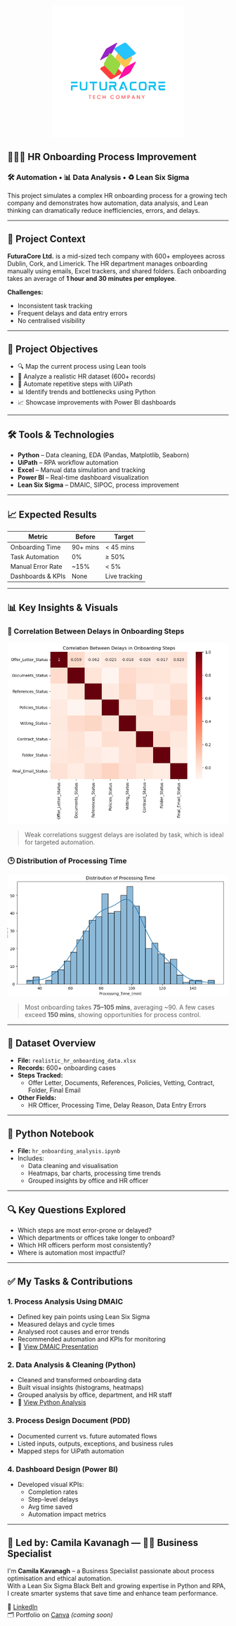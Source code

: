 <p align="center">
  <img src="futuracore_logo.png" alt="FuturaCore Logo" width="300"/>
</p>

## 👩🏾‍💼 HR Onboarding Process Improvement  
 
### 🛠 Automation • 📊 Data Analysis • ♻️ Lean Six Sigma

This project simulates a complex HR onboarding process for a growing tech company and demonstrates how automation, data analysis, and Lean thinking can dramatically reduce inefficiencies, errors, and delays.

---

## 🏢 Project Context

**FuturaCore Ltd.** is a mid-sized tech company with 600+ employees across Dublin, Cork, and Limerick. The HR department manages onboarding manually using emails, Excel trackers, and shared folders. Each onboarding takes an average of **1 hour and 30 minutes per employee**.

**Challenges:**
- Inconsistent task tracking  
- Frequent delays and data entry errors  
- No centralised visibility

---

## 🎯 Project Objectives

- 🔍 Map the current process using Lean tools  
- 🧠 Analyze a realistic HR dataset (600+ records)  
- 🤖 Automate repetitive steps with UiPath  
- 📊 Identify trends and bottlenecks using Python  
- 📈 Showcase improvements with Power BI dashboards

---

## 🛠 Tools & Technologies

- **Python** – Data cleaning, EDA (Pandas, Matplotlib, Seaborn)  
- **UiPath** – RPA workflow automation  
- **Excel** – Manual data simulation and tracking  
- **Power BI** – Real-time dashboard visualization  
- **Lean Six Sigma** – DMAIC, SIPOC, process improvement

---

## 📈 Expected Results

| Metric               | Before       | Target       |
|----------------------|--------------|--------------|
| Onboarding Time      | 90+ mins     | < 45 mins    |
| Task Automation      | 0%           | ≥ 50%        |
| Manual Error Rate    | ~15%         | < 5%         |
| Dashboards & KPIs    | None         | Live tracking |

---

## 📊 Key Insights & Visuals

### 🔗 Correlation Between Delays in Onboarding Steps  
![Correlation Heatmap](./Correlation%20Between%20Delays%20in%20Onboarding%20Steps.png)  
> Weak correlations suggest delays are isolated by task, which is ideal for targeted automation.

### 🕒 Distribution of Processing Time  
![Processing Time Histogram](./Distribution%20of%20Processing%20Time.png)  
> Most onboarding takes **75–105 mins**, averaging ~90. A few cases exceed **150 mins**, showing opportunities for process control.

---

## 📂 Dataset Overview

- **File:** `realistic_hr_onboarding_data.xlsx`  
- **Records:** 600+ onboarding cases  
- **Steps Tracked:**
  - Offer Letter, Documents, References, Policies, Vetting, Contract, Folder, Final Email  
- **Other Fields:**
  - HR Officer, Processing Time, Delay Reason, Data Entry Errors

---

## 📓 Python Notebook

- **File:** `hr_onboarding_analysis.ipynb`  
- Includes:
  - Data cleaning and visualisation  
  - Heatmaps, bar charts, processing time trends  
  - Grouped insights by office and HR officer  

---

## 🔍 Key Questions Explored

- Which steps are most error-prone or delayed?  
- Which departments or offices take longer to onboard?  
- Which HR officers perform most consistently?  
- Where is automation most impactful?

---

## ✅ My Tasks & Contributions

### 1. Process Analysis Using DMAIC  
- Defined key pain points using Lean Six Sigma  
- Measured delays and cycle times  
- Analysed root causes and error trends  
- Recommended automation and KPIs for monitoring  
- 📄 [View DMAIC Presentation](https://github.com/YOURUSERNAME/YOURREPO/blob/main/HR%20Onboarding%20Process%20Improvement%20%20%20Presentation%20DMAIC.odp)

### 2. Data Analysis & Cleaning (Python)  
- Cleaned and transformed onboarding data  
- Built visual insights (histograms, heatmaps)  
- Grouped analysis by office, department, and HR staff  
- 📄 [View Python Analysis](https://github.com/YOURUSERNAME/YOURREPO/blob/main/Python%20Jupyter.html)

### 3. Process Design Document (PDD)  
- Documented current vs. future automated flows  
- Listed inputs, outputs, exceptions, and business rules  
- Mapped steps for UiPath automation

### 4. Dashboard Design (Power BI)  
- Developed visual KPIs:  
  - Completion rates  
  - Step-level delays  
  - Avg time saved  
  - Automation impact metrics

---

## 💼 Led by: Camila Kavanagh — 👩🏾 Business Specialist


I'm **Camila Kavanagh** – a Business Specialist passionate about process optimisation and ethical automation.  
With a Lean Six Sigma Black Belt and growing expertise in Python and RPA, I create smarter systems that save time and enhance team performance.

🔗 [LinkedIn](https://www.linkedin.com/in/camila-d-b907a5105/)   
🗂 Portfolio on [Canva](#) *(coming soon)*  


